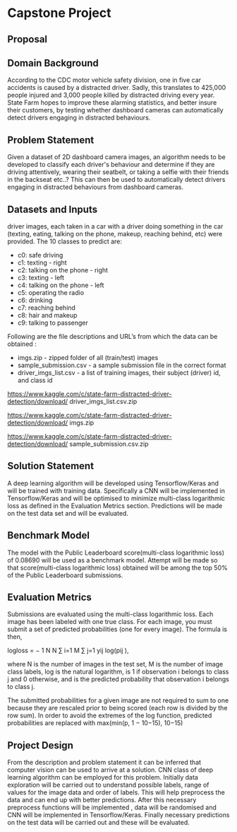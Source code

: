 # Capstone Project
## Proposal
## Domain Background
According to the CDC motor vehicle safety division, one in five car
accidents is caused by a distracted driver. Sadly, this translates to 425,000
people injured and 3,000 people killed by distracted driving every year.
State Farm hopes to improve these alarming statistics, and better insure their
customers, by testing whether dashboard cameras can automatically detect
drivers engaging in distracted behaviours.
## Problem Statement
Given a dataset of 2D dashboard camera images, an algorithm needs to be
developed to classify each driver's behaviour and determine if they are
driving attentively, wearing their seatbelt, or taking a selfie with their friends in
the backseat etc..? This can then be used to automatically detect drivers
engaging in distracted behaviours from dashboard cameras.
## Datasets and Inputs
driver images, each taken in a car with a driver doing something in the car
(texting, eating, talking on the phone, makeup, reaching behind, etc) were
provided.
The 10 classes to predict are:
- c0: safe driving
- c1: texting - right
- c2: talking on the phone - right
- c3: texting - left
- c4: talking on the phone - left
- c5: operating the radio
- c6: drinking
- c7: reaching behind
- c8: hair and makeup
- c9: talking to passenger

Following are the file descriptions and URL’s from which the data can be
obtained :
- imgs.zip - zipped folder of all (train/test) images
- sample_submission.csv - a sample submission file in the correct format
- driver_imgs_list.csv - a list of training images, their subject (driver) id,
and class id

https://www.kaggle.com/c/state-farm-distracted-driver-detection/download/
driver_imgs_list.csv.zip

https://www.kaggle.com/c/state-farm-distracted-driver-detection/download/
imgs.zip     

https://www.kaggle.com/c/state-farm-distracted-driver-detection/download/
sample_submission.csv.zip
## Solution Statement
A deep learning algorithm will be developed using Tensorflow/Keras and
will be trained with training data. Specifically a CNN will be implemented
in Tensorflow/Keras and will be optimised to minimize multi-class
logarithmic loss as defined in the Evaluation Metrics section. Predictions
will be made on the test data set and will be evaluated.
## Benchmark Model
The model with the Public Leaderboard score(multi-class logarithmic
loss) of 0.08690 will be used as a benchmark model. Attempt will be 
made so that score(multi-class logarithmic loss) obtained will be among
the top 50% of the Public Leaderboard submissions.
## Evaluation Metrics
Submissions are evaluated using the multi-class logarithmic loss. Each
image has been labeled with one true class. For each image, you must
submit a set of predicted probabilities (one for every image). The formula is
then,                                                                                       

logloss = − 1
N
N
∑
i=1
M
∑
j=1
yij
log(pij
),


where N is the number of images in the test set, M is the number of
image class labels, log is the natural logarithm, is 1 if observation
i belongs to class j and 0 otherwise, and is the predicted probability that
observation i belongs to class j.

The submitted probabilities for a given image are not required to sum to one
because they are rescaled prior to being scored (each row is divided by the
row sum). In order to avoid the extremes of the log function, predicted
probabilities are replaced with max(min(p, 1 − 10−15), 10−15)

## Project Design
From the description and problem statement it can be inferred that
computer vision can be used to arrive at a solution. CNN class of deep
learning algorithm can be employed for this problem.
Initially data exploration will be carried out to understand possible labels,
range of values for the image data and order of labels. This will help
preprocess the data and can end up with better predictions.
After this necessary preprocess functions will be implemented , data will
be randomised and CNN will be implemented in Tensorflow/Keras.
Finally necessary predictions on the test data will be carried out and
these will be evaluated.
